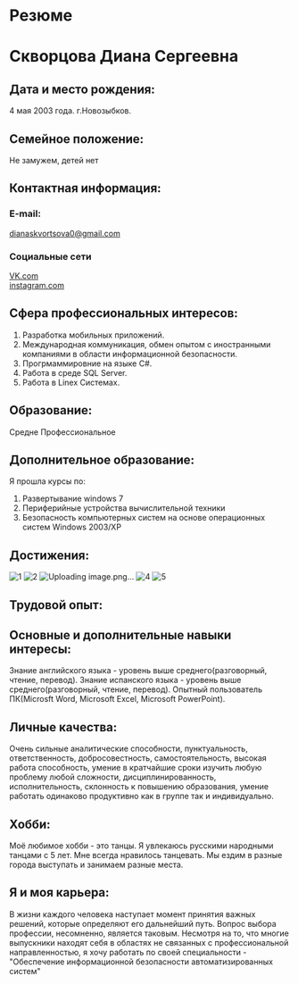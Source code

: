 # Резюме
# Скворцова Диана Сергеевна
## Дата и место рождения: 
4 мая 2003 года. г.Новозыбков.
## Семейное положение: 
Не замужем, детей нет
## Контактная информация:
### E-mail:
dianaskvortsova0@gmail.com
### Социальные сети
[VK.com](https://vk.com/anananas11)<br>
[instagram.com](https://vk.com/away.php?utf=1&to=https%3A%2F%2Finstagram.com%2Fd_skvr%3Futm_medium%3Dcopy_link)
## Сфера профессиональных интересов: 
1. Разработка мобильных приложений.
2. Международная коммуникация, обмен опытом с иностранными компаниями в области информационной безопасности.
3. Прогрмаммировние на языке С#.
4. Работа в среде SQL Server.
5. Работа в Linex Системах.
## Образование: 
Средне Профессиональное 
## Дополнительное образование:
Я прошла курсы по:
1. Развертывание windows 7
2. Периферийные устройства вычислительной техники
3. Безопасность компьютерных систем на основе операционных систем Windows 2003/XP
 

## Достижения:
![1](https://user-images.githubusercontent.com/94104072/142999304-1225e09a-a492-45a5-a5dc-5f61f474ae44.jpg)
![2](https://user-images.githubusercontent.com/94104072/142999333-4de6b7cf-82c1-4bfb-b1a2-7f2e243680e6.jpg)
![Uploading image.png…]()
![4](https://user-images.githubusercontent.com/94104072/143002260-c8e7379a-c79c-4aa0-b678-68780ef16921.png)
![5](https://user-images.githubusercontent.com/94104072/143002691-dc588d79-cc0a-497f-9f26-1a70f646ad88.png)







## Трудовой опыт:
 


## Основные и дополнительные навыки интересы:
Знание английского языка - уровень выше среднего(разговорный, чтение, перевод).
Знание испанского языка - уровень выше среднего(разговорный, чтение, перевод).
Опытный пользователь ПК(Microsft Word, Microsoft Excel, Microsoft PowerPoint).
## Личные качества:
Очень сильные аналитические способности, пунктуальность, ответственность, добросовестность, самостоятельность, высокая работа способность, умение в кратчайшие сроки изучить любую проблему любой сложности, дисциплинированность, исполнительность, склонность к повышению образования, умение работать одинаково продуктивно как в группе так и индивидуально.

## Хобби:
Моё любимое хобби - это танцы. Я увлекаюсь русскими народными танцами с 5 лет. Мне всегда нравилось танцевать. Мы ездим в разные города выступать и занимаем разные места.

## Я и моя карьера:
В жизни каждого человека наступает момент принятия важных решений, которые определяют его дальнейший путь. Вопрос выбора профессии, несомненно, является таковым. Несмотря на то, что многие выпускники находят себя в областях не связанных с профессиональной направленностью, я хочу работать по своей специальности - "Обеспечение информационной безопасности автоматизированных систем"
